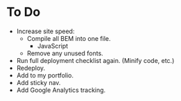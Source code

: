 # To Do

- Increase site speed:
  - Compile all BEM into one file.
    - JavaScript
  - Remove any unused fonts.
- Run full deployment checklist again. (Minify code, etc.)
- Redeploy.
- Add to my portfolio.
- Add sticky nav.
- Add Google Analytics tracking.